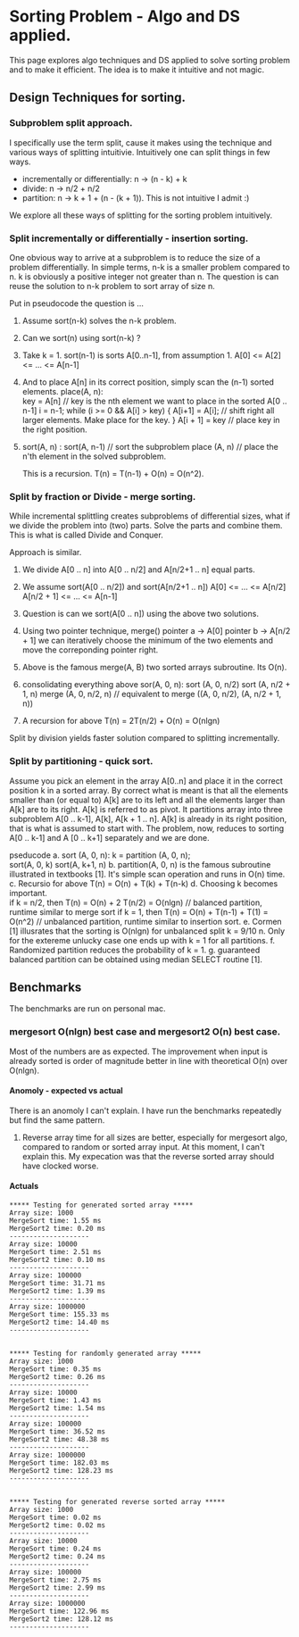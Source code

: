 # Sorting Problem - Algo and DS applied.  
This page explores algo techniques and DS applied to solve sorting problem and to make it efficient. The idea is to make it intuitive and not magic.


## Design Techniques for sorting. 

### Subproblem split approach. 
I specifically use the term split, cause it makes using the technique and various ways of splitting intuitivie. Intuitively one can split things in few ways.
+ incrementally or differentially:  n ->  (n - k)   +  k
+ divide:  n -> n/2 + n/2
+ partition: n ->  k + 1 +  (n - (k + 1)). This is not intuitive I admit :)

We explore all these ways of splitting for the sorting problem intuitively. 

### Split incrementally or differentially - insertion sorting.
One obvious way to arrive at a subproblem is to reduce the size of a problem differentially. In simple terms, n-k is a smaller problem compared to 
n.  k is obviously a positive integer not greater than n. The question is can reuse the solution to n-k problem to sort array of size n. 

Put in pseudocode the question is ... 
1. Assume sort(n-k) solves the n-k problem.
2. Can we sort(n) using sort(n-k) ? 
3. Take k = 1. sort(n-1) is sorts A[0..n-1], from assumption 1. 
        A[0] <= A[2] <= ... <= A[n-1]   
4. And to place A[n] in its correct position, simply scan the (n-1) sorted elements. 
    place(A, n):    
        key = A[n]  // key is the nth element we want to place in the sorted A[0 .. n-1]
        i = n-1;
        while (i >= 0 && A[i] > key) {
            A[i+1] = A[i];      // shift right all larger elements.  Make place for the key. 
        }
        A[i + 1] = key  // place key in the right position. 

5. sort(A, n) : 
        sort(A, n-1)        // sort the subproblem 
        place (A, n)        // place the n'th element in the solved subproblem.
    
    This is a recursion. T(n) = T(n-1) + O(n) = O(n^2). 


### Split by fraction or Divide - merge sorting.
While incremental splittling creates subproblems of differential sizes, what if we divide the problem into (two) parts. Solve the parts and combine them.
This is what is called Divide and Conquer.

Approach is similar. 
1. We divide A[0 .. n] into A[0 .. n/2] and A[n/2+1 .. n] equal parts. 
2. We assume sort(A[0 .. n/2]) and sort(A[n/2+1 .. n])
            A[0] <= ... <= A[n/2]   
            A[n/2 + 1] <= ... <= A[n-1]   

3. Question is can we sort(A[0 .. n]) using the above two solutions. 
4. Using two pointer technique,   merge()
        pointer a -> A[0]
        pointer b -> A[n/2 + 1] 
    we can iteratively choose the minimum of the two elements and move the correponding pointer right. 
5. Above is the famous merge(A, B) two sorted arrays subroutine. Its O(n). 
6. consolidating everything above 
    sor(A, 0, n): 
        sort (A, 0, n/2)
        sort (A, n/2 + 1, n)
        merge (A, 0, n/2, n)    // equivalent to merge ((A, 0, n/2), (A, n/2 + 1, n)) 
7. A recursion for above 
    T(n) = 2T(n/2) + O(n) = O(nlgn)

Split by division yields faster solution compared to splitting incrementally. 
 

### Split by partitioning - quick sort.
Assume you pick an element in the array A[0..n] and place it in the correct position k in a sorted array. By correct what is meant is that all the elements 
smaller than (or equal to)  A[k] are to its left and all the elements larger than A[k] are to its right. A[k] is referred to as pivot. It partitions array 
into three subproblem A[0 .. k-1], A[k], A[k + 1 .. n]. A[k] is already in its right position, that is what is assumed to start with. The problem, now, 
reduces to sorting A[0 .. k-1] and A [0 .. k+1] separately and we are done. 

pseducode 
a. sort (A, 0, n): 
    k = partition (A, 0, n);  
    sort(A, 0, k)
    sort(A, k+1, n)
b. partition(A, 0, n) is the famous subroutine illustrated in textbooks [1]. It's simple scan operation and runs in O(n) time. 
c. Recursio for above 
    T(n) = O(n) + T(k) + T(n-k)
d. Choosing k becomes important.  
    if k = n/2, then  T(n) = O(n) + 2 T(n/2)  = O(nlgn)      // balanced partition, runtime similar to merge sort
    if k = 1, then T(n) = O(n) + T(n-1) + T(1) = O(n^2)     // unbalanced partition, runtime similar to insertion sort. 
e. Cormen [1] illusrates that the sorting is O(nlgn) for unbalanced split k = 9/10 n. Only for the extereme unlucky case one ends up with k = 1 for all partitions. 
f. Randomized partition reduces the probability of k = 1. 
g. guaranteed balanced partition can be obtained using median SELECT routine [1].


## Benchmarks 
The benchmarks are run on personal mac.

### mergesort O(nlgn) best case and mergesort2 O(n) best case.
Most of the numbers are as expected. The improvement when input is already sorted is order of magnitude better in line with theoretical O(n) over O(nlgn). 


#### Anomoly - expected vs actual
There is an anomoly I can't explain. I have run the benchmarks repeatedly but find the same pattern. 

1. Reverse array time for all sizes are better, especially for mergesort algo, compared to random or sorted array input. 
At this moment, I can't explain this. My expecation was that the reverse sorted array should have clocked worse. 


#### Actuals
```
***** Testing for generated sorted array *****
Array size: 1000
MergeSort time: 1.55 ms
MergeSort2 time: 0.20 ms
--------------------
Array size: 10000
MergeSort time: 2.51 ms
MergeSort2 time: 0.10 ms
--------------------
Array size: 100000
MergeSort time: 31.71 ms
MergeSort2 time: 1.39 ms
--------------------
Array size: 1000000
MergeSort time: 155.33 ms
MergeSort2 time: 14.40 ms
--------------------


***** Testing for randomly generated array *****
Array size: 1000
MergeSort time: 0.35 ms
MergeSort2 time: 0.26 ms
--------------------
Array size: 10000
MergeSort time: 1.43 ms
MergeSort2 time: 1.54 ms
--------------------
Array size: 100000
MergeSort time: 36.52 ms
MergeSort2 time: 48.38 ms
--------------------
Array size: 1000000
MergeSort time: 182.03 ms
MergeSort2 time: 128.23 ms
--------------------


***** Testing for generated reverse sorted array *****
Array size: 1000
MergeSort time: 0.02 ms
MergeSort2 time: 0.02 ms
--------------------
Array size: 10000
MergeSort time: 0.24 ms
MergeSort2 time: 0.24 ms
--------------------
Array size: 100000
MergeSort time: 2.75 ms
MergeSort2 time: 2.99 ms
--------------------
Array size: 1000000
MergeSort time: 122.96 ms
MergeSort2 time: 128.12 ms
--------------------
```
